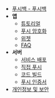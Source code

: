 <!-- docs/_sidebar.md -->


- [푸시백 - 푸시백](/ko/#pushback)
- **앱**
  - [튜토리얼](/ko/tutorial)
  - [푸시 암호화](/ko/encryption)
  - [위젯](/ko/widget)
  - [FAQ](/ko/faq)
- **서버**
  - [서비스 배포](/ko/deploy)
  - [직접 푸시](/ko/apns)
  - [코드 빌드](/ko/build)
  - [푸시 인증서](/ko/cert)
- [개인정보 및 보안](/ko/privacy)

